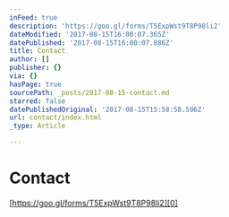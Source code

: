 ```yaml
---
inFeed: true
description: 'https://goo.gl/forms/T5ExpWst9T8P98li2'
dateModified: '2017-08-15T16:00:07.365Z'
datePublished: '2017-08-15T16:00:07.886Z'
title: Contact
author: []
publisher: {}
via: {}
hasPage: true
sourcePath: _posts/2017-08-15-contact.md
starred: false
datePublishedOriginal: '2017-08-15T15:58:58.596Z'
url: contact/index.html
_type: Article

---
```

# Contact

[https://goo.gl/forms/T5ExpWst9T8P98li2][0]

[0]: https://goo.gl/forms/T5ExpWst9T8P98li2